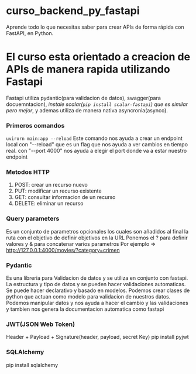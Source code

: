 # curso_backend_py_fastapi
Aprende todo lo que necesitas saber para crear APIs de forma rápida con FastAPI, en Python.

# El curso esta orientado a creacion de APIs de manera rapida utilizando Fastapi
Fastapi utiliza pydantic(para validacion de datos), swagger(para docuemntacion), *instale scalar(```pip install scalar-fastapi```) que es similar pero mejor*, y ademas utiliza de manera nativa asyncronia(asynco).  


### Primeros comandos

```uvirorn main:app --reload``` Este comando nos ayuda a crear un endpoint local con "--reload" que es un flag que nos ayuda a ver cambios en tiempo real. con "--port 4000" nos ayuda a elegir el port donde va a estar nuestro endpoint

### Metodos HTTP
1. POST: crear un recurso nuevo
2. PUT: modificar un recurso existente
3. GET: consultar informacion de un recurso
4. DELETE: eliminar un recurso

### Query parameters

Es un conjunto de parametros opcionales los cuales son añadidos al final la ruta con el objetivo de definir objetivos en la URL
Ponemos el ? para definir valores y & para concatenar varios parametros
Por ejemplo => http://127.0.0.1:4000/movies/?category=crimen

### Pydantic

Es una libreria para Validacion de datos y se utiliza en conjunto con fastapi. La estructura y tipo de datos y se pueden hacer validaciones automaticas.
Se puede hacer declarativo y basado en modelos. Podemos crear clases de python que actuan como modelo para validacion de nuestros datos. Podemos manipular datos y nos ayuda a hacer el cambio y las validaciones y tambien nos genera la documentacion automatica como fastapi


### JWT(JSON Web Token)

Header + Payload + Signature(header, payload, secret Key)
pip install pyjwt  

### SQLAlchemy
pip install sqlalchemy  
